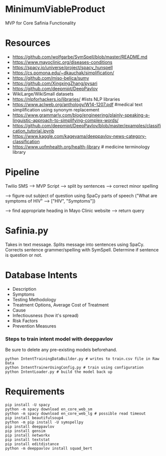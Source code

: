 # MinimumViableProduct
MVP for Core Safinia Functionality

# Resources

- https://github.com/wolfgarbe/SymSpell/blob/master/README.md
- https://www.mayoclinic.org/diseases-conditions
- https://spacy.io/universe/project/spacy_hunspell
- https://cs.pomona.edu/~dkauchak/simplification/
- https://github.com/miso-belica/sumy
- https://github.com/XingxingZhang/pysari
- https://github.com/deepmipt/DeepPavlov
- WikiLarge/WikiSmall datasets
- https://nlpforhackers.io/libraries/ #lists NLP libraries
- https://www.aclweb.org/anthology/W14-1207.pdf #medical text simplification using synonym replacement
- https://www.grammarly.com/blog/engineering/plainly-speaking-a-linguistic-approach-to-simplifying-complex-words/
- https://github.com/deepmipt/DeepPavlov/blob/master/examples/classification_tutorial.ipynb
- https://www.kaggle.com/kageyama/deeppavlov-news-category-classification
- https://www.uofmhealth.org/health-library # medicine terminology library

# Pipeline

Twilio SMS --> MVP Script --> split by sentences --> correct minor spelling

--> figure out subject of question using SpaCy parts of speech ("What are symptoms of HIV" --> ["HIV", "Symptoms"])

--> find appropriate heading in Mayo Clinic website --> return query

# Safinia.py

Takes in text message. Splits message into sentences using SpaCy. Corrects sentence grammer/spelling with SymSpell. Determine if sentence is question or not.

# Database Intents

- Description
- Symptoms
- Testing Methodology
- Treatment Options, Average Cost of Treatment
- Cause
- Infectiousness (how it's spread)
- Risk Factors
- Prevention Measures

### Steps to train intent model with deeppavlov

Be sure to delete any pre-existing models beforehand.

    python IntentTrainingDataBuilder.py # writes to train.csv file in Raw Data
    python IntentTrainerUsingConfig.py # train using configuration
    python IntentLoader.py # build the model back up

# Requirements

    pip install -U spacy
    python -m spacy download en_core_web_sm
    python -m spacy download en_core_web_lg # possible read timeout
    pip install beautifulsoup4
    python -m pip install -U symspellpy
    pip install deeppavlov
    pip install gensim
    pip install networkx
    pip install textstat
    pip install editdistance
    python -m deeppavlov install squad_bert

